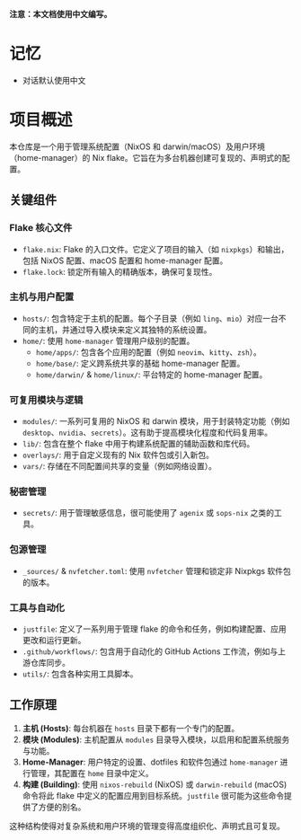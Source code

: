 **注意：本文档使用中文编写。**

# 记忆

- 对话默认使用中文

# 项目概述

本仓库是一个用于管理系统配置（NixOS 和 darwin/macOS）及用户环境（home-manager）的 Nix
flake。它旨在为多台机器创建可复现的、声明式的配置。

## 关键组件

### Flake 核心文件

- `flake.nix`: Flake 的入口文件。它定义了项目的输入（如
  `nixpkgs`）和输出，包括 NixOS 配置、macOS 配置和 home-manager 配置。
- `flake.lock`: 锁定所有输入的精确版本，确保可复现性。

### 主机与用户配置

- `hosts/`: 包含特定于主机的配置。每个子目录（例如
  `ling`、`mio`）对应一台不同的主机，并通过导入模块来定义其独特的系统设置。
- `home/`: 使用 `home-manager` 管理用户级别的配置。
  - `home/apps/`: 包含各个应用的配置（例如 `neovim`、`kitty`、`zsh`）。
  - `home/base/`: 定义跨系统共享的基础 home-manager 配置。
  - `home/darwin/` & `home/linux/`: 平台特定的 home-manager 配置。

### 可复用模块与逻辑

- `modules/`: 一系列可复用的 NixOS 和 darwin 模块，用于封装特定功能（例如
  `desktop`、`nvidia`、`secrets`）。这有助于提高模块化程度和代码复用率。
- `lib/`: 包含在整个 flake 中用于构建系统配置的辅助函数和库代码。
- `overlays/`: 用于自定义现有的 Nix 软件包或引入新包。
- `vars/`: 存储在不同配置间共享的变量（例如网络设置）。

### 秘密管理

- `secrets/`: 用于管理敏感信息，很可能使用了 `agenix` 或 `sops-nix` 之类的工具。

### 包源管理

- `_sources/` & `nvfetcher.toml`: 使用 `nvfetcher` 管理和锁定非 Nixpkgs 软件包的版本。

### 工具与自动化

- `justfile`: 定义了一系列用于管理 flake 的命令和任务，例如构建配置、应用更改和运行更新。
- `.github/workflows/`: 包含用于自动化的 GitHub Actions 工作流，例如与上游仓库同步。
- `utils/`: 包含各种实用工具脚本。

## 工作原理

1.  **主机 (Hosts)**: 每台机器在 `hosts` 目录下都有一个专门的配置。
2.  **模块 (Modules)**: 主机配置从 `modules` 目录导入模块，以启用和配置系统服务与功能。
3.  **Home-Manager**: 用户特定的设置、dotfiles 和软件包通过 `home-manager` 进行管理，其配置在 `home`
    目录中定义。
4.  **构建 (Building)**: 使用 `nixos-rebuild` (NixOS) 或 `darwin-rebuild`
    (macOS) 命令将此 flake 中定义的配置应用到目标系统。`justfile` 很可能为这些命令提供了方便的别名。

这种结构使得对复杂系统和用户环境的管理变得高度组织化、声明式且可复现。
